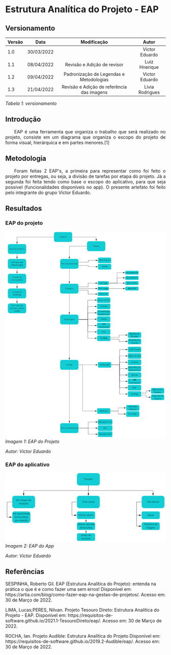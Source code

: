 # Estrutura Analítica do Projeto - EAP
## Versionamento

| Versão | Data | Modificação | Autor |
|-|-|:-:|:-:|
| 1.0 | 30/03/2022 | | Victor Eduardo |
| 1.1 | 08/04/2022 | Revisão e Adição de revisor | Luiz Hnerique |
| 1.2 | 09/04/2022 | Padronização de Legendas e Metodologias | Victor Eduardo |
| 1.3 | 21/04/2022 | Revisão e Adição de referência das imagens | Lívia Rodrigues |

*Tabela 1: versionamento*

## Introdução
<p align="justify">&emsp;&emsp;EAP é uma ferramenta que organiza o trabalho que será realizado no projeto, consiste em um diagrama que organiza o escopo do projeto de forma visual, hierárquica e em partes menores.[1]</p>

## Metodologia
<p align="justify">&emsp;&emsp;Foram feitas 2 EAP's, a primeira para representar como foi feito o projeto por entregas, ou seja, a divisão de tarefas por etapa do projeto. Já a segunda foi feita tendo como base o escopo do aplicativo, para que seja possível (funcionalidades disponíveis no app). O presente artefato foi feito pelo integrante do grupo Victor Eduardo.</p>

## Resultados 
### EAP do projeto
![EAP do projeto](../assets/pos-rastreabilidade/eap/eap%20etapas.png)
*Imagem 1: EAP do Projeto* 

*Autor: Victor Eduardo*

### EAP do aplicativo
![EAP do projeto](../assets/pos-rastreabilidade/eap/eap%20app.png)
*Imagem 2: EAP do App*

*Autor: Victor Eduardo*

## Referências 
<p>SESPINHA, Roberto Gil. EAP (Estrutura Analítica do Projeto): entenda na prática o que é e como fazer uma sem erros! Disponível em: <a>https://artia.com/blog/como-fazer-eap-na-gestao-de-projetos/</a>. Acesso em: 30 de Março de 2022.</p>
<p>LIMA, Lucas;PERES, Nilvan. Projeto Tesouro Direto: Estrutura Analítica do Projeto - EAP. Disponível em: <a>https://requisitos-de-software.github.io/2021.1-TesouroDireto/eap/</a>. Acesso em: 30 de Março de 2022.</p>
<p>ROCHA, Ian. Projeto Audible: Estrutura Analítica do Projeto Disponível em: <a>https://requisitos-de-software.github.io/2019.2-Audible/eap/</a>. Acesso em: 30 de Março de 2022.</p>
